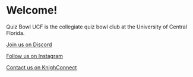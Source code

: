 # Welcome!

Quiz Bowl UCF is the collegiate quiz bowl club at the University of Central Florida. 

[Join us on Discord](https://discord.gg/uHPr7K9PzT)

[Follow us on Instagram](https://instagram.com/quizbowlucf)

[Contact us on KnighConnect](https://knightconnect.campuslabs.com/engage/organization/quizbowl)
